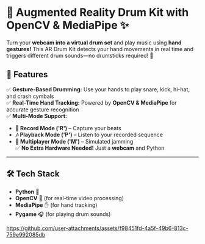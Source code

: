# 🥁 Augmented Reality Drum Kit with OpenCV & MediaPipe ✨  

Turn your **webcam into a virtual drum set** and play music using **hand gestures!** This AR Drum Kit detects your hand movements in real time and triggers different drum sounds—no drumsticks required! 🚀  

## 🎯 Features  
✅ **Gesture-Based Drumming:** Use your hands to play snare, kick, hi-hat, and crash cymbals  
✅ **Real-Time Hand Tracking:** Powered by **OpenCV & MediaPipe** for accurate gesture recognition  
✅ **Multi-Mode Support:**  
   - **🎵 Record Mode ('R')** – Capture your beats  
   - **🎶 Playback Mode ('P')** – Listen to your recorded sequence  
   - **🥁 Multiplayer Mode ('M')** – Simulated jamming  
✅ **No Extra Hardware Needed!** Just a **webcam** and Python  

---

## 🛠️ Tech Stack  
- **Python** 🐍  
- **OpenCV** 🎥 (for real-time video processing)  
- **MediaPipe** ✋ (for hand tracking)  
- **Pygame** 🎧 (for playing drum sounds)  


https://github.com/user-attachments/assets/f98451fd-4a5f-49b6-813c-759e992085db

